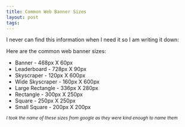 ```yaml
---
title: Common Web Banner Sizes
layout: post
tags:
---
```


<p>I never can find this information when I need it so I am writing it down&#58;</p>
<p>Here are the common web banner sizes&#58;</p>
<ul>
<li>Banner - 468px X 60px</li>
<li>Leaderboard - 728px X 90px</li>
<li>Skyscraper - 120px X 600px</li>
<li>Wide Skyscraper - 160px X 600px</li>
<li>Large Rectangle - 336px X 280px</li>
<li>Rectangle - 300px X 250px</li>
<li>Square - 250px X 250px</li>
<li>Small Square - 200px X 200px</li>
</ul>
<small><em>I took the name of these sizes from google as they were kind enough to name them</em></small>